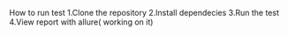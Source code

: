 How to run test
1.Clone the repository
2.Install dependecies
3.Run the test
4.View report with allure( working on it)
